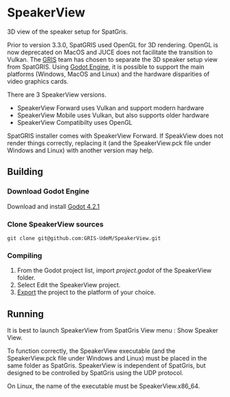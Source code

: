 # SpeakerView
3D view of the speaker setup for SpatGris.

Prior to version 3.3.0, SpatGRIS used OpenGL for 3D rendering. OpenGL is now deprecated on MacOS and JUCE does not facilitate the transition to Vulkan. The [GRIS](https://gris.musique.umontreal.ca/) team has chosen to separate the 3D speaker setup view from SpatGRIS. Using [Godot Engine](https://godotengine.org/), it is possible to support the main platforms (Windows, MacOS and Linux) and the hardware disparities of video graphics cards.

There are 3 SpeakerView versions.
- SpeakerView Forward uses Vulkan and support modern hardware
- SpeakerView Mobile uses Vulkan, but also supports older hardware
- SpeakerView Compatibilty uses OpenGL

SpatGRIS installer comes with SpeakerView Forward. If SpeakView does not render things correctly, replacing it (and the SpeakerView.pck file under Windows and Linux) with another version may help.

## Building
### Download Godot Engine
Download and install [Godot 4.2.1](https://github.com/godotengine/godot/releases/tag/4.2.1-stable)

### Clone SpeakerView sources
```
git clone git@github.com:GRIS-UdeM/SpeakerView.git
```

### Compiling
1. From the Godot project list, import _project.godot_ of the SpeakerView folder.
2. Select Edit the SpeakerView project.
3. [Export](https://docs.godotengine.org/en/stable/tutorials/export/index.html) the project to the platform of your choice.

## Running
It is best to launch SpeakerView from SpatGris View menu : Show Speaker View.

To function correctly, the SpeakerView executable (and the SpeakerView.pck file under Windows and Linux) must be placed in the same folder as SpatGris. SpeakerView is independent of SpatGris, but designed to be controlled by SpatGris using the UDP protocol. 

On Linux, the name of the executable must be SpeakerView.x86_64.
